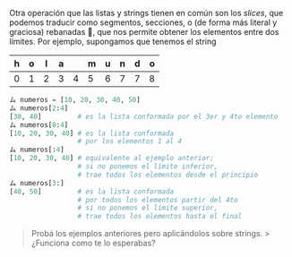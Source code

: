 Otra operación que las listas y strings tienen en común son los _slices_, que podemos traducir como segmentos, secciones, o (de forma más literal y graciosa) rebanadas  :bread:, que nos permite obtener los elementos entre dos límites. Por ejemplo, supongamos que tenemos el string 


| h | o | l | a |   | m | u | n | d | o |
|---|---|---|---|---|---|---|---|---|---|
| 0 | 1 | 2 | 3 | 4 | 5 | 6 | 7 | 7 | 8 |


```python
ム numeros = [10, 20, 30, 40, 50]
ム numeros[2:4]
[30, 40]         # es la lista conformada por el 3er y 4to elemento
ム numeros[0:4]
[10, 20, 30, 40] # es la lista conformada 
                 # por los elementos 1 al 4
ム numeros[:4]
[10, 20, 30, 40] # equivalente al ejemplo anterior; 
                 # si no ponemos el límite inferior, 
                 # trae todos los elementos desde el principio
ム numeros[3:]
[40, 50]         # es la lista conformada 
                 # por todos los elementos partir del 4to  
                 # si no ponemos el límite superior, 
                 # trae todos los elementos hasta el final                 
```


> Probá los ejemplos anteriores pero aplicándolos sobre strings. > ¿Funciona como te lo esperabas?